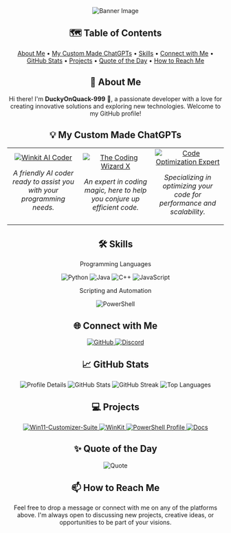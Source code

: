 <div align="center"> <img src="https://github.com/user-attachments/assets/b444a6fd-9c83-47b7-833c-29957e965f7f" alt="Banner Image"/> </div>
<h2 align="center">🗺️ Table of Contents</h2> <p align="center"> <a href="#-about-me">About Me</a> • <a href="#-my-custom-made-chatgpts">My Custom Made ChatGPTs</a> • <a href="#%EF%B8%8F-skills">Skills</a> • <a href="#-connect-with-me">Connect with Me</a> • <a href="#-github-stats">GitHub Stats</a> • <a href="#-projects">Projects</a> • <a href="#-quote-of-the-day">Quote of the Day</a> • <a href="#-how-to-reach-me">How to Reach Me</a> </p>
<h2 align="center">🚀 About Me</h2> <p align="center"> Hi there! I'm <strong>DuckyOnQuack-999</strong> 🦆, a passionate developer with a love for creating innovative solutions and exploring new technologies. Welcome to my GitHub profile! </p>
<h2 align="center">💡 My Custom Made ChatGPTs</h2> <div align="center"> <table> <tr> <td align="center" width="33%"> <a href="https://chatgpt.com/g/g-dXq5Mtbxl-winkit-ai-coder"> <img src="https://img.shields.io/badge/Winkit%20AI%20Coder-8A2BE2?style=for-the-badge&logo=openai&logoColor=white" alt="Winkit AI Coder"/> </a> <p><em>A friendly AI coder ready to assist you with your programming needs.</em></p> </td> <td align="center" width="33%"> <a href="https://chatgpt.com/g/g-rf4mKu8RQ-the-coding-wizard-x"> <img src="https://img.shields.io/badge/The%20Coding%20Wizard%20X-FF1493?style=for-the-badge&logo=magic&logoColor=white" alt="The Coding Wizard X"/> </a> <p><em>An expert in coding magic, here to help you conjure up efficient code.</em></p> </td> <td align="center" width="33%"> <a href="https://chatgpt.com/g/g-25bIedGIo-code-optimization-expert"> <img src="https://img.shields.io/badge/Code%20Optimization%20Expert-32CD32?style=for-the-badge&logo=optimize&logoColor=white" alt="Code Optimization Expert"/> </a> <p><em>Specializing in optimizing your code for performance and scalability.</em></p> </td> </tr> </table> </div>
<h2 align="center">🛠️ Skills</h2> <div align="center">
Programming Languages

<p> <img src="https://img.shields.io/badge/Python-3670A0?style=for-the-badge&logo=python&logoColor=ffdd54" alt="Python"/> <img src="https://img.shields.io/badge/Java-%23ED8B00.svg?style=for-the-badge&logo=java&logoColor=white" alt="Java"/> <img src="https://img.shields.io/badge/C++-%2300599C.svg?style=for-the-badge&logo=c%2B%2B&logoColor=white" alt="C++"/> <img src="https://img.shields.io/badge/JavaScript-%23323330.svg?style=for-the-badge&logo=javascript&logoColor=%23F7DF1E" alt="JavaScript"/> </p>
Scripting and Automation

<p> <img src="https://img.shields.io/badge/PowerShell-%235391FE.svg?style=for-the-badge&logo=powershell&logoColor=white" alt="PowerShell"/> </p> </div>
<h2 align="center">🌐 Connect with Me</h2> <p align="center"> <a href="https://github.com/DuckyOnQuack-999"> <img src="https://img.shields.io/badge/GitHub-%23181717.svg?style=for-the-badge&logo=github&logoColor=white" alt="GitHub"/> </a> </a> <a href="https://discord.com/users/282354969376456704"> <img src="https://img.shields.io/badge/Discord-%235865F2.svg?style=for-the-badge&logo=discord&logoColor=white" alt="Discord"/> </a></p>
<h2 align="center">📈 GitHub Stats</h2> <div align="center"> <img src="https://github-profile-summary-cards.vercel.app/api/cards/profile-details?username=DuckyOnQuack-999&theme=radical" alt="Profile Details"/> <img src="https://github-readme-stats.vercel.app/api?username=DuckyOnQuack-999&show_icons=true&theme=radical" alt="GitHub Stats"/> <img src="https://github-readme-streak-stats.herokuapp.com/?user=DuckyOnQuack-999&theme=radical" alt="GitHub Streak"/> <img src="https://github-readme-stats.vercel.app/api/top-langs/?username=DuckyOnQuack-999&layout=compact&theme=radical" alt="Top Languages"/> </div>
<h2 align="center">💻 Projects</h2> <div align="center"> <a href="https://github.com/DuckyOnQuack-999/Win11-Customizer-Suite"> <img src="https://github-readme-stats.vercel.app/api/pin/?username=DuckyOnQuack-999&repo=Win11-Customizer-Suite&theme=radical" alt="Win11-Customizer-Suite"/> </a> <a href="https://github.com/DuckyOnQuack-999/WinKit"> <img src="https://github-readme-stats.vercel.app/api/pin/?username=DuckyOnQuack-999&repo=WinKit&theme=radical" alt="WinKit"/> </a> <a href="https://github.com/DuckyOnQuack-999/powershell-profile"> <img src="https://github-readme-stats.vercel.app/api/pin/?username=DuckyOnQuack-999&repo=powershell-profile&theme=radical" alt="PowerShell Profile"/> </a> <a href="https://github.com/DuckyOnQuack-999/docs"> <img src="https://github-readme-stats.vercel.app/api/pin/?username=DuckyOnQuack-999&repo=docs&theme=radical" alt="Docs"/> </a> </div>
<h2 align="center">✨ Quote of the Day</h2> <p align="center"> <img src="https://quotes-github-readme.vercel.app/api?type=horizontal&theme=radical" alt="Quote"/> </p>
<h2 align="center">📫 How to Reach Me</h2> <p align="center"> Feel free to drop a message or connect with me on any of the platforms above. I'm always open to discussing new projects, creative ideas, or opportunities to be part of your visions. </p>
<!-- **DuckyOnQuack-999/DuckyOnQuack-999** is a ✨ _special_ ✨ repository because its `README.md` (this file) appears on your GitHub profile. Here are some ideas to get you started: - 🔭 I'm currently working on ... - 🌱 I'm currently learning ... - 👯 I'm looking to collaborate on ... - 🤔 I'm looking for help with ... - 💬 Ask me about ... - 📫 How to reach me: ... - 😄 Pronouns: ... - ⚡ Fun fact: ... -->
